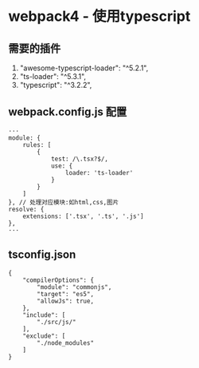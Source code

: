 # webpack4 - 使用typescript
## 需要的插件
1. "awesome-typescript-loader": "^5.2.1",
2. "ts-loader": "^5.3.1",
3. "typescript": "^3.2.2",

## webpack.config.js 配置
```
···
module: {
    rules: [
        {
            test: /\.tsx?$/,
            use: {
                loader: 'ts-loader'
            }
        }
    ]
}, // 处理对应模块:如html,css,图片
resolve: {
    extensions: ['.tsx', '.ts', '.js']
},
···
```

## tsconfig.json
```
{
    "compilerOptions": {
        "module": "commonjs",
        "target": "es5",
        "allowJs": true,
    },
    "include": [
        "./src/js/"
    ],
    "exclude": [
        "./node_modules"
    ]
}
```